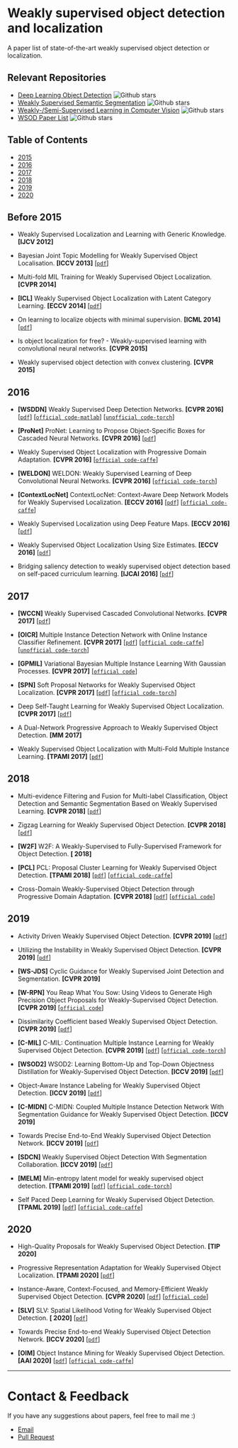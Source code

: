# Weakly supervised object detection and localization
A paper list of state-of-the-art weakly supervised object detection or localization.

## Relevant Repositories
- [Deep Learning Object Detection](https://github.com/hoya012/deep_learning_object_detection) ![Github stars](https://img.shields.io/github/stars/hoya012/deep_learning_object_detection.svg)
- [Weakly Supervised Semantic Segmentation](https://github.com/JackieZhangdx/WeakSupervisedSegmentationList) ![Github stars](https://img.shields.io/github/stars/JackieZhangdx/WeakSupervisedSegmentationList.svg)
- [Weakly-/Semi-Supervised Learning in Computer Vision](https://github.com/TinyGrass/CV_WSSL) ![Github stars](https://img.shields.io/github/stars/TinyGrass/CV_WSSL.svg)
- [WSOD Paper List](https://github.com/wcy1122/WSOD_Paper_List) ![Github stars](https://img.shields.io/github/stars/wcy1122/WSOD_Paper_List.svg)

## Table of Contents
- [2015](#before-2015)
- [2016](#2016)
- [2017](#2017)
- [2018](#2018)
- [2019](@2019)
- [2020](2020)

## Before 2015
- Weakly Supervised Localization and Learning with Generic Knowledge. **[IJCV 2012]** 

- Bayesian Joint Topic Modelling for Weakly Supervised Object Localisation. **[ICCV 2013]** [[`pdf`](https://arxiv.org/abs/1705.03372)]

- Multi-fold MIL Training for Weakly Supervised Object Localization. **[CVPR 2014]** 

- **[ICL]** Weakly Supervised Object Localization with Latent Category Learning. **[ECCV 2014]** [[`pdf`](https://arxiv.org/abs/1902.06057)]

- On learning to localize objects with minimal supervision. **[ICML 2014]** [[`pdf`](https://arxiv.org/abs/1403.1024)]

- Is object localization for free? - Weakly-supervised learning with convolutional neural networks. **[CVPR 2015]**

- Weakly supervised object detection with convex clustering. **[CVPR 2015]**

## 2016
- **[WSDDN]** Weakly Supervised Deep Detection Networks. **[CVPR 2016]** [[`pdf`](https://arxiv.org/abs/1511.02853)] [[`official code-matlab`](https://github.com/hbilen/WSDDN)] [[`unofficial code-torch`](https://github.com/adursun/wsddn.pytorch)]

- **[ProNet]** ProNet: Learning to Propose Object-Specific Boxes for Cascaded Neural Networks. **[CVPR 2016]** [[`pdf`](https://arxiv.org/abs/1511.03776)]

- Weakly Supervised Object Localization with Progressive Domain Adaptation. **[CVPR 2016]** [[`official code-caffe`](https://github.com/jbhuang0604/WSL)]

- **[WELDON]** WELDON: Weakly Supervised Learning of Deep Convolutional Neural Networks. **[CVPR 2016]**  [[`official code-torch`](https://github.com/Cadene/weldon.torch)]

- **[ContextLocNet]** ContextLocNet: Context-Aware Deep Network Models for Weakly Supervised Localization. **[ECCV 2016]** [[`pdf`](https://arxiv.org/abs/1609.04331)]  [[`official code-caffe`](https://github.com/vadimkantorov/contextlocnet)]

- Weakly Supervised Localization using Deep Feature Maps. **[ECCV 2016]** [[`pdf`](https://arxiv.org/abs/1603.00489)]

- Weakly Supervised Object Localization Using Size Estimates. **[ECCV 2016]** [[`pdf`](https://arxiv.org/abs/1608.04314)]

- Bridging saliency detection to weakly supervised object detection based on self-paced curriculum learning. **[IJCAI 2016]** [[`pdf`](https://arxiv.org/abs/1703.01290)]
## 2017
- **[WCCN]** Weakly Supervised Cascaded Convolutional Networks. **[CVPR 2017]** [[`pdf`](https://arxiv.org/abs/1611.08258)]

- **[OICR]** Multiple Instance Detection Network with Online Instance Classifier Refinement. **[CVPR 2017]** [[`pdf`](https://arxiv.org/abs/1704.00138)] [[`official code-caffe`](https://github.com/ppengtang/oicr)] [[`unofficial code-torch`](https://github.com/jd730/OICR-pytorch)]

- **[GPMIL]** Variational Bayesian Multiple Instance Learning With Gaussian Processes. **[CVPR 2017]** [[`official code`](https://github.com/manuelhaussmann/vgpmil)]

- **[SPN]** Soft Proposal Networks for Weakly Supervised Object Localization. **[CVPR 2017]** [[`pdf`](https://arxiv.org/abs/1709.01829)]  [[`official code-torch`](https://github.com/ZhouYanzhao/SPN/)]

- Deep Self-Taught Learning for Weakly Supervised Object Localization. **[CVPR 2017]** [[`pdf`](https://arxiv.org/abs/1704.05188)]

- A Dual-Network Progressive Approach to Weakly Supervised Object Detection. **[MM 2017]**

- Weakly Supervised Object Localization with Multi-Fold Multiple Instance Learning. **[TPAMI 2017]** [[`pdf`](https://arxiv.org/abs/1503.00949)]

## 2018
- Multi-evidence Filtering and Fusion for Multi-label Classification, Object Detection and Semantic Segmentation Based on Weakly Supervised Learning. **[CVPR 2018]** [[`pdf`](https://arxiv.org/abs/1802.09129)]

- Zigzag Learning for Weakly Supervised Object Detection. **[CVPR 2018]** [[`pdf`](https://arxiv.org/abs/1804.09466)]

- **[W2F]** W2F: A Weakly-Supervised to Fully-Supervised Framework for Object Detection. **[ 2018]**

- **[PCL]** PCL: Proposal Cluster Learning for Weakly Supervised Object Detection. **[TPAMI 2018]** [[`pdf`](https://arxiv.org/abs/1807.03342)]  [[`official code-caffe`](https://github.com/ppengtang/oicr/tree/pcl)]

- Cross-Domain Weakly-Supervised Object Detection through Progressive Domain Adaptation. **[CVPR 2018]** [[`pdf`](https://arxiv.org/abs/1803.11365)]  [[`official code`](https://github.com/naoto0804/cross-domain-detection)]

## 2019
- Activity Driven Weakly Supervised Object Detection. **[CVPR 2019]** [[`pdf`](https://arxiv.org/abs/1803.11365)]

- Utilizing the Instability in Weakly Supervised Object Detection. **[CVPR 2019]** [[`pdf`](https://arxiv.org/abs/1906.06023)]

- **[WS-JDS]** Cyclic Guidance for Weakly Supervised Joint Detection and Segmentation. **[CVPR 2019]** 

- **[W-RPN]** You Reap What You Sow: Using Videos to Generate High Precision Object Proposals for Weakly-Supervised Object Detection. **[CVPR 2019]**  [[`official code`](https://github.com/kkanshul/w-rpn)]

- Dissimilarity Coefficient based Weakly Supervised Object Detection. **[CVPR 2019]** [[`pdf`](https://arxiv.org/abs/1811.10016)]

- **[C-MIL]** C-MIL: Continuation Multiple Instance Learning for Weakly Supervised Object Detection. **[CVPR 2019]** [[`pdf`](https://arxiv.org/abs/1904.05647)]  [[`official code-torch`](https://github.com/Winfrand/C-MIL)]

- **[WSOD2]** WSOD2: Learning Bottom-Up and Top-Down Objectness Distillation for Weakly-Supervised Object Detection. **[ICCV 2019]** [[`pdf`](https://arxiv.org/abs/1909.04972)]

- Object-Aware Instance Labeling for Weakly Supervised Object Detection. **[ICCV 2019]** [[`pdf`](https://arxiv.org/abs/1908.03792)]

- **[C-MIDN]** C-MIDN: Coupled Multiple Instance Detection Network With Segmentation Guidance for Weakly Supervised Object Detection. **[ICCV 2019]**

- Towards Precise End-to-End Weakly Supervised Object Detection Network. **[ICCV 2019]** [[`pdf`](https://arxiv.org/abs/1911.12148)]

- **[SDCN]** Weakly Supervised Object Detection With Segmentation Collaboration. **[ICCV 2019]** [[`pdf`](https://arxiv.org/abs/1904.00551)]

- **[MELM]** Min-entropy latent model for weakly supervised object detection. **[TPAMI 2019]** [[`pdf`](https://arxiv.org/abs/1902.06057)]  [[`official code-torch`](https://github.com/WinFrand/MELM)]

- Self Paced Deep Learning for Weakly Supervised Object Detection. **[TPAML 2019]** [[`pdf`](https://arxiv.org/abs/1605.07651)]  [[`official code-caffe`](https://github.com/moinnabi/SelfPacedDeepLearning)]

## 2020

- High-Quality Proposals for Weakly Supervised Object Detection. **[TIP 2020]**

- Progressive Representation Adaptation for Weakly Supervised Object Localization. **[TPAMI 2020]** [[`pdf`](https://arxiv.org/abs/1710.04647)]

- Instance-Aware, Context-Focused, and Memory-Efficient Weakly Supervised Object Detection. **[CVPR 2020]** [[`pdf`](https://arxiv.org/abs/2004.04725)]  [[`official code`](https://github.com/NVlabs/wetectron)] 

- **[SLV]** SLV: Spatial Likelihood Voting for Weakly Supervised Object Detection. **[ 2020]** [[`pdf`](https://arxiv.org/abs/2006.12884)]

- Towards Precise End-to-end Weakly Supervised Object Detection Network. **[ICCV 2020]** [[`pdf`](https://arxiv.org/abs/1911.12148)]

- **[OIM]** Object Instance Mining for Weakly Supervised Object Detection. **[AAI 2020]** [[`pdf`](https://arxiv.org/abs/2002.01087)]  [[`official code-caffe`](https://github.com/bigvideoresearch/OIM)]

---
# Contact & Feedback
If you have any suggestions about papers, feel free to mail me :)
- [Email](19120359@bjtu.edu.cn)
- [Pull Request](https://github.com/CatOneTwo/Weakly-Supervised-Object-Detection/pulls)







